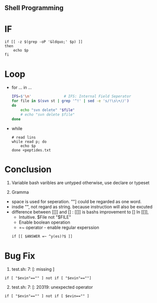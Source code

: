 Shell Programming
---
# IF
```
if [[ -z $(grep -oP '&ldquo;' $p) ]]
then
    echo $p
fi
```

# Loop

+ for ... in ...
    ```bash
    IFS=$'\n'               # IFS: Internal Field Seperator
    for file in $(svn st | grep '^!' | sed -e 's/!\s\+//')
    do
        echo "svn delete" "$file"
        # echo "svn delete $file"
    done
    ```
+ while
    ```
    # read lins
    while read p; do
        echo $p
    done <peptides.txt
    ```



# Conclusion
1. Variable
bash varibles are untyped
otherwise, use declare or typeset

2. Gramma

* space is used for seperation.   ""] could be regarded as one word.
* insdie "", not regard as string. because instruction will also be excuted
* difference between [[]] and [] : [[]] is bashs improvement to []
    In [[]],
    + Intuitive. $File not "$FILE"
    + Enable boolean operation
    +  =~ operator - enable regular experssion
    ```
    if [[ $ANSWER =~ ^y(es)?$ ]]
    ```

# Bug Fix
1. test.sh: 7: [: missing ]
```
if [ "$evin"=="" ] not if [ "$evin"==""]
```

2. test.sh: 7: [: 20319: unexpected operator
```
if [ "$evin"=="" ] not if [ $evin=="" ]
```

